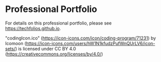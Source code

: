 # Professional Portfolio

For details on this professional portfolio, please see https://techfolios.github.io.

"codingIcon.ico" (https://icon-icons.com/icon/coding-program/71231) by Icomoon (https://icon-icons.com/users/hW1N1kfudzPufWnQUrLV6/icon-sets/) is licensed under CC BY 4.0 (https://creativecommons.org/licenses/by/4.0/)
